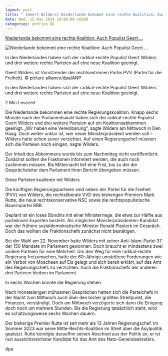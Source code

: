```yaml
---
layout: post
title: " [Geert Wilders] Niederlande bekommt eine rechte Koalition: Auch Populist Geert ..."
date: Wed, 15 May 2024 19:00:00 +0200
categories: entries DE
---
```

[Niederlande bekommt eine rechte Koalition: Auch Populist Geert ...](https://www.ruhrnachrichten.de/regionales/niederlande-rechte-koalition-populist-geert-wilders-regierung-einigung-w881446-2001210832/)

![Niederlande bekommt eine rechte Koalition: Auch Populist Geert ...](https://www.ruhrnachrichten.de/wp-content/uploads/2024/05/15/15/630_0900_3766443_452470162-1312x656.jpg)

In den Niederlanden haben sich der radikal-rechte Populist Geert Wilders und drei weitere rechte Parteien auf eine neue Koalition geeinigt.

Geert Wilders ist Vorsitzender der rechtsextremen Partei PVV (Partei für die Freiheit). © picture alliance/dpa/ANP

In den Niederlanden haben sich der radikal-rechte Populist Geert Wilders und drei weitere rechte Parteien auf eine neue Koalition geeinigt.

2 Min Lesezeit

Die Niederlande bekommen eine rechte Regierungskoalition. Knapp sechs Monate nach der Parlamentswahl haben sich der radikal-rechte Populist Geert Wilders und drei weitere Parteien auf ein Koalitionsabkommen geeinigt. „Wir haben eine Vereinbarung“, sagte Wilders am Mittwoch in Den Haag. Doch weiter unklar ist, wer neuer Ministerpräsident werden soll – Wilders hatte schon zuvor verzichtet. Auf einen Regierungschef müssten sich die Parteien noch einigen, sagte Wilders.

Der Inhalt des Abkommens wurde bis zum Nachmittag nicht veröffentlicht. Zunächst sollten die Fraktionen informiert werden, die auch noch zustimmen müssen. Bis Mitternacht lief eine Frist, bis zu der die Gesprächsleiter dem Parlament ihren Bericht übergeben müssen.

Diese Parteien koalieren mit Wilders

Die künftigen Regierungsparteien sind neben der Partei für die Freiheit (PVV) von Wilders, die rechtsliberale VVD des bisherigen Premiers Mark Rutte, die neue rechtskonservative NSC sowie die rechtspopulistische Bauernpartei BBB.

Geplant ist ein loses Bündnis mit einer Ministerriege, die etwa zur Hälfte aus parteilosen Experten besteht. Als möglicher Ministerpräsidenten-Kandidat war der frühere sozialdemokratische Minister Ronald Plasterk im Gespräch. Doch das wollten die Fraktionschefs zunächst nicht bestätigen.

Bei der Wahl am 22. November hatte Wilders mit seiner Anti-Islam-Partei 37 der 150 Mandate im Parlament gewonnen. Doch braucht er mindestens zwei andere Parteien für eine Mehrheit. Um den Weg für eine radikal-rechte Regierung freizumachen, hatte der 60-Jährige umstrittene Forderungen wie ein Verbot von Moscheen auf Eis gelegt und sich bereit erklärt, auf das Amt des Regierungschefs zu verzichten. Auch die Fraktionschefs der anderen drei Parteien bleiben im Parlament.

In sechs Wochen könnte die Regierung stehen

Nach monatelangen mühsamen Gesprächen hatten sich die Parteichefs in der Nacht zum Mittwoch auch über den bisher größten Streitpunkt, die Finanzen, verständigt. Doch am Mittwoch verzögerte sich dann die Einigung doch noch um mehrere Stunden. Bis die Regierung tatsächlich steht, wird es schätzungsweise sechs Wochen dauern.

Der bisherige Premier Rutte ist seit mehr als 13 Jahren Regierungschef. Im Sommer 2023 war seine Mitte-Rechts-Koalition im Streit über die Asylpolitik geplatzt. Rutte kündigte daraufhin seinen Abschied aus der Politik an, er ist nun aussichtsreichster Kandidat für das Amt des Nato-Generalsekretärs.

dpa

